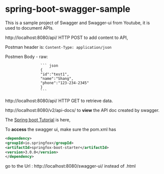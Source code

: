 # spring-boot-swagger-sample

This is a sample project of Swagger and Swagger-ui from Youtube, it is used to document APIs.

http://localhost:8080/api/ HTTP POST to add content to API,

Postman header is: `Content-Type: application/json`

Postmen Body - raw:

                    ``` json
                    {
                    "id":"test1",
                    "name":"Shang",
                    "phone":"123-234-2345"
                    }
                    ```

http://localhost:8080/api/ HTTP GET to retrieve data.

http://localhost:8080/v2/api-docs/ to **view** the API doc created by swagger.

The 
[Spring boot Tutorial](https://www.youtube.com/watch?v=gduKpLW_vdY&ab_channel=JavaBrains) is here,

To **access** the swagger ui,
make sure the pom.xml has 

```xml
<dependency>
<groupId>io.springfox</groupId>
<artifactId>springfox-boot-starter</artifactId>
<version>3.0.0</version>
</dependency>
```

go to the Url : http://localhost:8080/swagger-ui/
instead of .html
